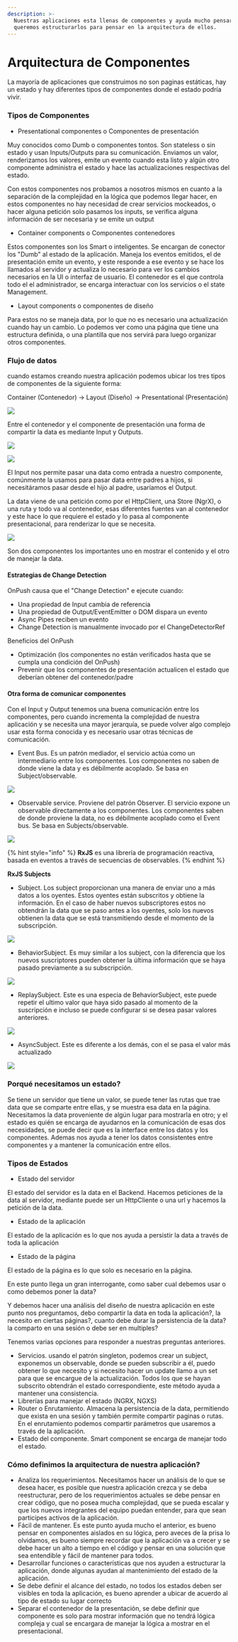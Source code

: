 ```yaml
---
description: >-
  Nuestras aplicaciones esta llenas de componentes y ayuda mucho pensar en como
  queremos estructurarlos para pensar en la arquitectura de ellos.
---
```


# Arquitectura de Componentes

La mayoría de aplicaciones que construimos no son paginas estáticas, hay un estado y hay diferentes tipos de componentes donde el estado podría vivir. 

### Tipos de Componentes

* Presentational componentes o Componentes de presentación

Muy conocidos como Dumb o componentes tontos. Son stateless o sin estado y usan Inputs/Outputs para su comunicación. Enviamos un valor, renderizamos los valores, emite un evento cuando esta listo y algún otro componente administra el estado y hace las actualizaciones respectivas del estado. 

Con estos componentes nos probamos a nosotros mismos en cuanto a la separación de la complejidad en la lógica que podemos llegar hacer, en estos componentes no hay necesidad de crear servicios mockeados, o hacer alguna petición solo pasamos los inputs, se verifica alguna información de ser necesaria y se emite un output

* Container components o Componentes contenedores

Estos componentes son los Smart o inteligentes. Se encargan de conector los "Dumb" al estado de la aplicación. Maneja los eventos emitidos, el de presentación emite un evento, y este  responde a ese evento y se hace los llamados al servidor y actualiza lo necesario para ver los cambios necesarios en la UI o interfaz de usuario. El contenedor es el que controla todo el el administrador, se encarga interactuar con los servicios o el state Management.

* Layout components o componentes de diseño

Para estos no se maneja data, por lo que no es necesario una actualización cuando hay un cambio. Lo podemos ver como una página que tiene una estructura definida, o una plantilla que nos servirá para luego organizar otros componentes.

### Flujo de datos

cuando estamos creando nuestra aplicación podemos ubicar los tres tipos de componentes de la siguiente forma:

Container \(Contenedor\)     -&gt;        Layout \(Diseño\)      -&gt;     Presentational \(Presentación\)

![](../../../.gitbook/assets/presentacionl1.png)

Entre el contenedor y el componente de presentación una forma de compartir la data es mediante Input y Outputs.

![](../../../.gitbook/assets/presentacionl2.png)

![](../../../.gitbook/assets/presentacionl3.png)

El Input nos permite pasar una data como entrada a nuestro componente, comúnmente la usamos para pasar data entre padres a hijos, si necesitáramos pasar desde el hijo al padre, usaríamos el Output.

La data viene de una petición como por el HttpClient, una Store \(NgrX\), o una ruta y todo va al contenedor, esas diferentes fuentes van al contenedor y este hace lo que requiere el estado y lo pasa al componente presentacional, para renderizar lo que se necesita. 

![](../../../.gitbook/assets/screen-shot-2021-02-23-at-10.02.21-pm.png)

Son dos componentes los importantes uno en mostrar el contenido y el otro de manejar la data.

#### Estrategias de Change Detection

OnPush causa que el "Change Detection" e ejecute cuando:

* Una propiedad de Input cambia de referencia
* Una propiedad de Output/EventEmitter o DOM dispara un evento
* Async Pipes reciben un evento
* Change Detection is manualmente invocado por el ChangeDetectorRef

Beneficios del OnPush

* Optimización \(los componentes no están verificados hasta que se cumpla una condición del OnPush\)
* Prevenir que los componentes de presentación actualicen el estado que deberían obtener del contenedor/padre

#### Otra forma de comunicar componentes

Con el Input y Output tenemos una buena comunicación entre los componentes, pero cuando incrementa la complejidad de nuestra aplicación y se necesita una mayor jerarquía, se puede volver algo complejo usar esta forma conocida y es necesario usar otras técnicas de comunicación.

* Event Bus. Es un patrón mediador, el servicio actúa como un intermediario entre los componentes. Los componentes no saben de donde viene la data y es débilmente acoplado. Se basa en Subject/observable.

![](../../../.gitbook/assets/screen-shot-2021-02-27-at-7.19.37-pm.png)

* Observable service. Proviene del patrón Observer. El servicio expone un observable directamente a los componentes. Los componentes saben de donde proviene la data, no es débilmente acoplado como el Event bus. Se basa en Subjects/observable.

![](../../../.gitbook/assets/screen-shot-2021-02-27-at-7.17.57-pm.png)

{% hint style="info" %}
**RxJS** es una librería de programación reactiva, basada en eventos a través de secuencias de observables.
{% endhint %}

**RxJS Subjects**

* Subject. Los subject proporcionan una manera de enviar uno a más datos a los oyentes. Estos oyentes están subscritos y obtiene la información. En el caso de haber nuevos subscriptores estos no obtendrán la data que se paso antes a los oyentes, solo los nuevos obtienen la data que se está transmitiendo desde el momento de la subscripción.

![](../../../.gitbook/assets/screen-shot-2021-02-27-at-6.42.49-pm.png)

* BehaviorSubject. Es muy similar a los subject, con la diferencia que los nuevos suscriptores pueden obtener la última información que se haya pasado previamente a su subscripción. 

![](../../../.gitbook/assets/screen-shot-2021-02-27-at-6.46.03-pm.png)

* ReplaySubject. Este es una especia de BehaviorSubject, este puede repetir el ultimo valor que haya sido pasado al momento de la suscripción e incluso se puede configurar si se desea pasar valores anteriores. 

![](../../../.gitbook/assets/screen-shot-2021-02-27-at-6.49.06-pm.png)

* AsyncSubject. Este es diferente a los demás, con el se pasa el valor más actualizado

![](../../../.gitbook/assets/screen-shot-2021-02-27-at-6.51.11-pm.png)

###  Porqué necesitamos un estado?

Se tiene un servidor que tiene un valor,  se puede tener las rutas que trae data que se comparte entre ellas, y se muestra esa data en la página. Necesitamos la data proveniente de algún lugar para mostrarla en otro; y el estado es quién se encarga de ayudarnos en la comunicación de esas dos necesidades, se puede decir que es la interface entre los datos y los componentes. Ademas nos ayuda a tener los datos consistentes entre componentes y a mantener la comunicación entre ellos.

###  Tipos de Estados

* Estado del servidor

El estado del servidor es la data en el Backend. Hacemos peticiones de la data  al servidor, mediante puede ser un HttpCliente o una url y hacemos la petición de la data. 

* Estado de la aplicación

El estado de la aplicación es lo que nos ayuda a persistir la data a través de toda la aplicación

* Estado de la página

El estado de la página es lo que solo es necesario en la página.

En este punto llega un gran interrogante, como saber cual debemos usar o como debemos poner la data?

Y debemos hacer una análisis del diseño de nuestra aplicación en este punto nos preguntamos, debo compartir la data en toda la aplicación?, la necesito en ciertas páginas?, cuanto debe durar la persistencia de la data? la comparto en una sesión o debe ser en multiples? 

Tenemos varias opciones para responder a nuestras preguntas anteriores.

* Servicios. usando el patrón singleton, podemos crear un subject, exponemos un observable, donde se pueden subscribir a él, puedo obtener lo que necesito y si necesito hacer un update llamo a un set para que se encargue de la actualización. Todos los que se hayan subscrito obtendrán el estado correspondiente, este método ayuda a mantener una consistencia.
* Librerías para manejar el estado  \(NGRX, NGXS\)
* Router o Enrutamiento. Almacena la persistencia de la data, permitiendo que exista en una sesión y también permite compartir paginas o rutas. En el enrutamiento podemos compartir parámetros que usaremos a través de la aplicación.
* Estado del componente. Smart component se encarga de manejar todo el estado.

### Cómo definimos la arquitectura de nuestra aplicación?

* Analiza los requerimientos. Necesitamos hacer un análisis de lo que se desea hacer, es posible que nuestra aplicación crezca y se deba reestructurar, pero de los requerimientos actuales se debe pensar en crear código, que no posea mucha complejidad, que se pueda escalar y que los nuevos integrantes del equipo puedan entender, para que sean participes activos de la aplicación.
* Fácil de mantener. Es este punto ayuda mucho el anterior, es bueno pensar en componentes aislados en su lógica, pero aveces de la prisa lo olvidamos, es bueno siempre recordar que la aplicación va a crecer y se debe hacer un alto a tiempo en el código y pensar en una solución que sea entendible y fácil de mantener para todos.
* Desarrollar funciones o características que  nos ayuden a estructurar la aplicación, donde algunas ayudan al mantenimiento del estado de la aplicación.
* Se debe definir el alcance del estado, no todos los estados deben ser visibles en toda la aplicación, es bueno aprender a ubicar de acuerdo al tipo de estado su lugar correcto
* Separar el contenedor de la presentación, se debe definir que componente es solo para mostrar información que no tendrá lógica compleja y cual se encargara de manejar la lógica a mostrar en el presentacional.













